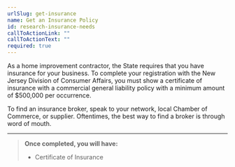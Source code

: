 ```yaml
---
urlSlug: get-insurance
name: Get an Insurance Policy
id: research-insurance-needs
callToActionLink: ""
callToActionText: ""
required: true
---
```

As a home improvement contractor, the State requires that you have insurance for your business. To complete your registration with the New Jersey Division of Consumer Affairs, you must show a certificate of insurance with a commercial general liability policy with a minimum amount of $500,000 per occurrence.

To find an insurance broker, speak to your network, local Chamber of Commerce, or supplier. Oftentimes, the best way to find a broker is through word of mouth.

---
>**Once completed, you will have:**
>
>- Certificate of Insurance